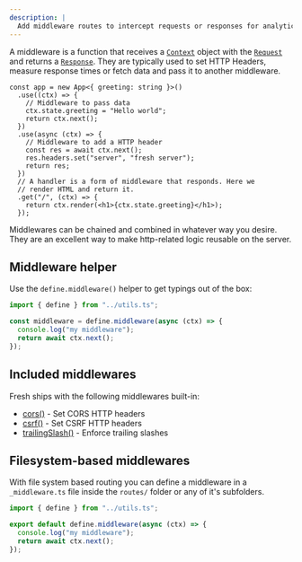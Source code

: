 ```yaml
---
description: |
  Add middleware routes to intercept requests or responses for analytics purposes, access control, or anything else.
---
```


A middleware is a function that receives a [`Context`](/docs/concepts/context)
object with the
[`Request`](https://developer.mozilla.org/en-US/docs/Web/API/Request) and
returns a
[`Response`](https://developer.mozilla.org/en-US/docs/Web/API/Response). They
are typically used to set HTTP Headers, measure response times or fetch data and
pass it to another middleware.

```tsx main.ts
const app = new App<{ greeting: string }>()
  .use((ctx) => {
    // Middleware to pass data
    ctx.state.greeting = "Hello world";
    return ctx.next();
  })
  .use(async (ctx) => {
    // Middleware to add a HTTP header
    const res = await ctx.next();
    res.headers.set("server", "fresh server");
    return res;
  })
  // A handler is a form of middleware that responds. Here we
  // render HTML and return it.
  .get("/", (ctx) => {
    return ctx.render(<h1>{ctx.state.greeting}</h1>);
  });
```

Middlewares can be chained and combined in whatever way you desire. They are an
excellent way to make http-related logic reusable on the server.

## Middleware helper

Use the `define.middleware()` helper to get typings out of the box:

```ts middleware/my-middleware.ts
import { define } from "../utils.ts";

const middleware = define.middleware(async (ctx) => {
  console.log("my middleware");
  return await ctx.next();
});
```

## Included middlewares

Fresh ships with the following middlewares built-in:

- [cors()](/docs/plugins/cors) - Set CORS HTTP headers
- [csrf()](/docs/plugins/csrf) - Set CSRF HTTP headers
- [trailingSlash()](/docs/plugins/trailing-slashes) - Enforce trailing slashes

## Filesystem-based middlewares

With file system based routing you can define a middleware in a `_middleware.ts`
file inside the `routes/` folder or any of it's subfolders.

```ts routes/foo/_middleware.ts
import { define } from "../utils.ts";

export default define.middleware(async (ctx) => {
  console.log("my middleware");
  return await ctx.next();
});
```
